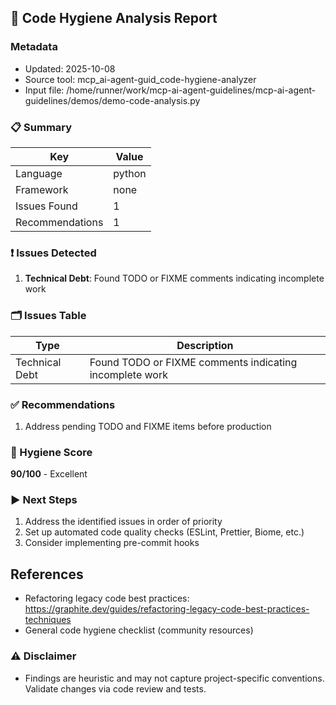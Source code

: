 ## 🧹 Code Hygiene Analysis Report

### Metadata
- Updated: 2025-10-08
- Source tool: mcp_ai-agent-guid_code-hygiene-analyzer
- Input file: /home/runner/work/mcp-ai-agent-guidelines/mcp-ai-agent-guidelines/demos/demo-code-analysis.py

### 📋 Summary
| Key | Value |
|---|---|
| Language | python |
| Framework | none |
| Issues Found | 1 |
| Recommendations | 1 |

### ❗ Issues Detected
1. **Technical Debt**: Found TODO or FIXME comments indicating incomplete work

### 🗂️ Issues Table
| Type | Description |
|---|---|
| Technical Debt | Found TODO or FIXME comments indicating incomplete work |


### ✅ Recommendations
1. Address pending TODO and FIXME items before production

### 🧮 Hygiene Score
**90/100** - Excellent

### ▶️ Next Steps
1. Address the identified issues in order of priority
2. Set up automated code quality checks (ESLint, Prettier, Biome, etc.)
3. Consider implementing pre-commit hooks

## References
- Refactoring legacy code best practices: https://graphite.dev/guides/refactoring-legacy-code-best-practices-techniques
- General code hygiene checklist (community resources)




### ⚠️ Disclaimer
- Findings are heuristic and may not capture project-specific conventions. Validate changes via code review and tests.
